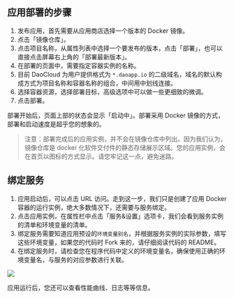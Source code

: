 ## 应用部署的步骤

1. 发布应用，首先需要从应用商店选择一个版本的 Docker 镜像。
2. 点击「镜像仓库」。
3. 点击项目名称，从属性列表中选择一个要发布的版本，点击「部署」，也可以直接点击屏幕右上角的「部署最新版本」。
4. 在部署的页面中，需要指定容器实例的名称。
5. 目前 DaoCloud 为用户提供格式为 `*.daoapp.io` 的二级域名，域名的默认构成方式为项目名称和容器名称的组合，中间用中划线连接。
6. 选择容器资源，选择部署目标，高级选项中可以做一些更细致的微调。
7. 点击部署。

部署开始后，页面上部的状态会显示「启动中」。部署采用 Docker 镜像的方式，部署和启动速度是超乎您的想象的。

> 注意：部署完成后的应用实例，并不会在镜像仓库中列出。因为我们认为，镜像仓库是 docker 化软件交付件的静态存储展示区域。您的应用实例，会在首页以图标的方式显示。请您牢记这一点，避免迷路。

## 绑定服务

1. 应用启动后，可以点击 URL 访问。走到这一步，我们只是创建了应用 Docker 容器的运行实例，绝大多数情况下，还需要与服务绑定。
2. 点击应用实例，在属性栏中点击「服务&设置」选项卡，我们会看到服务实例的清单和环境变量的清单。
3. 绑定服务需要知道应用预设的`环境变量别名`，并根据服务实例的实际参数，填写这些环境变量，如果您的代码时 Fork 来的，请仔细阅读代码的 README。
4. 在绑定服务时，请检查您在程序代码中定义的环境变量名，确保使用正确的环境变量名，与服务的对应参数进行关联。

![](http://blog.daocloud.io/wp-content/uploads/2015/03/55.jpg)

应用运行后，您还可以查看性能曲线、日志等等信息。
